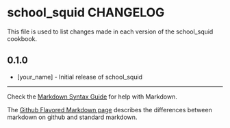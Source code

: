school_squid CHANGELOG
======================

This file is used to list changes made in each version of the school_squid cookbook.

0.1.0
-----
- [your_name] - Initial release of school_squid

- - -
Check the [Markdown Syntax Guide](http://daringfireball.net/projects/markdown/syntax) for help with Markdown.

The [Github Flavored Markdown page](http://github.github.com/github-flavored-markdown/) describes the differences between markdown on github and standard markdown.
